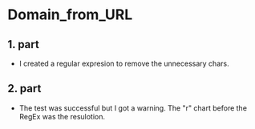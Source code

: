 # Domain_from_URL

## 1. part

- I created a regular expresion to remove the unnecessary chars.

## 2. part

- The test was successful but I got a warning. The "r" chart before the RegEx was the resulotion.
